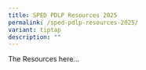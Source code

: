 ```yaml
---
title: SPED PDLP Resources 2025
permalink: /sped-pdlp-resources-2025/
variant: tiptap
description: ""
---
```

<p>The Resources here...</p>